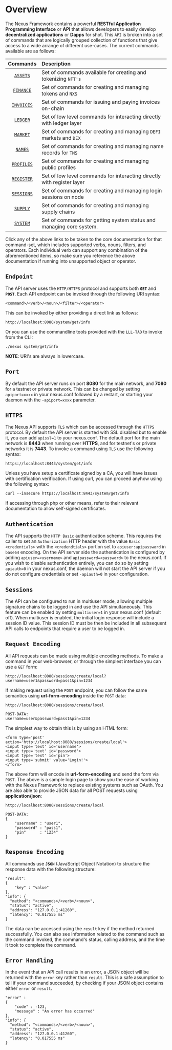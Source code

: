 # **Overview**

The Nexus Framework contains a powerful **RESTful Application Programming Interface** or **API** that allows developers to easily develop **decentralized applications** or **Dapps** for shot. This `API` is broken into a set of commands that are logically grouped collection of functions that give access to a wide arrange of different use-cases. The current commands available are as follows:

| Commands   | Description |
| :-----:| :-------- |
| [``ASSETS``](//docs/API/COMMANDS/ASSETS.MD) | Set of commands available for creating and tokenizing `NFT's` |
| [``FINANCE``](//docs/API/COMMANDS/FINANCE.MD) | Set of commands for creating and managing tokens and `NXS` |
| [``INVOICES``](//docs/API/COMMANDS/INVOICES.MD) | Set of commands for issuing and paying invoices on-chain |
| [``LEDGER``](//docs/API/COMMANDS/LEDGER.MD) | Set of low level commands for interacting directly with ledger layer |
| [``MARKET``](//docs/API/COMMANDS/MARKET.MD) | Set of commands for creating and managing `DEFI` markets and `DEX` |
| [``NAMES``](//docs/API/COMMANDS/NAMES.MD) | Set of commands for creating and managing name records for `TNS` |
| [``PROFILES``](//docs/API/COMMANDS/PROFILES.MD) | Set of commands for creating and managing public profiles |
| [``REGISTER``](//docs/API/COMMANDS/REGISTER.MD) | Set of low level commands for interacting directly with register layer |
| [``SESSIONS``](//docs/API/COMMANDS/SESSIONS.MD) | Set of commands for creating and managing login sessions on node |
| [``SUPPLY``](//docs/API/COMMANDS/SUPPLY.MD) | Set of commands for creating and managing supply chains |
| [``SYSTEM``](//docs/API/COMMANDS/SYSTEM.MD) | Set of commands for getting system status and managing core system. |

Click any of the above links to be taken to the core documentation for that command-set, which includes supported verbs, nouns, filters, and operators. Each individual verb can support any combination of the aforementioned items, so make sure you reference the above documentation if running into unsupported object or operator.

## `Endpoint`

The API server uses the `HTTP/HTTPS` protocol and supports both **`GET`** and **`POST`**. Each API endpoint can be invoked through the following URI syntax:

``<command>/<verb>/<noun>/<filter>/<operator>``

This can be invoked by either providing a direct link as follows:

```
http://localhost:8080/system/get/info
```

Or you can use the commandline tools provided with the `LLL-TAO` to invoke from the CLI:

```
./nexus system/get/info
```

**NOTE**:  URI's are always in lowercase.


## `Port`

By default the API server runs on port **8080** for the main network, and **7080** for a testnet or private network. This can be changed by setting `apiport=xxxx` in your nexus.conf followed by a restart, or starting your daemon with the `-apiport=xxxx` parameter.


## `HTTPS`

The Nexus API supports `TLS` which can be accessed through the `HTTPS` protocol.  By default the API server is started with SSL disabled but to enable it, you can add `apissl=1` to your nexus.conf. The default port for the main network is **8443** when running over **HTTPS**, and for testnet's or private networks it is **7443**. To invoke a command using `TLS` use the following syntax:

```
https://localhost:8443/system/get/info
```

Unless you have setup a certificate signed by a CA, you will have issues with certification verification. If using curl, you can proceed anyhow using the following syntax:

```
curl --insecure https://localhost:8443/system/get/info
```

If accessing through php or other means, refer to their relevant documentation to allow self-signed certificates.


## `Authentication`
The API supports the `HTTP Basic` authentication scheme.  This requires the caller to set an `Authorization` HTTP header with the value `Basic <credentials>` with the `<credendtials>` portion set to `apiuser:apipassword` in `base64` encoding. On the API server side the authentication is configured by adding `apiuser=<username>` and `apipassword=<password>` to the nexus.conf.  If you wish to disable authentication entirely, you can do so by setting `apiauth=0` in your nexus.conf, the daemon will not start the API server if you do not configure credentials or set `-apiauth=0` in your configuration.


## `Sessions`
The API can be configured to run in multiuser mode, allowing multiple signature chains to be logged in and use the API simultaneously.  This feature can be enabled by setting `multiuser=1` in your nexus.conf (default off).  When multiuser is enabled, the initial login response will include a session ID value.  This session ID must be then be included in all subsequent API calls to endpoints that require a user to be logged in.


## `Request Encoding`

All API requests can be made using multiple encoding methods. To make a command in your web-browser, or through the simplest interface you can use a `GET` form:

```
http://localhost:8080/sessions/create/local?username=user1&password=pass1&pin=1234
```

If making request using the `POST` endpoint, you can follow the same semantics using **url-form-encoding** inside the `POST` data:

```
http://localhost:8080/sessions/create/local

POST-DATA:
username=user&password=pass1&pin=1234
```

The simplest way to obtain this is by using an HTML form:

```
<form type='post' action='http://localhost:8080/sessions/create/local'>
<input type='text' id='username'>
<input type='text' id='password'>
<input type='text' id='pin'>
<input type='submit' value='Login!'>
</form>
```

The above form will encode in **url-form-encoding** and send the form via `POST`. The above is a sample login page to show you the ease of working with the Nexus Framework to replace existing systems such as OAuth. You are also able to provide JSON data for all POST requests using **application/json**:

```
http://localhost:8080/sessions/create/local

POST-DATA:
{
    "username" : "user1",
    "password" : "pass1",
    "pin"      : "1234"
}
```



## `Response Encoding`
All commands use **`JSON`** (JavaScript Object Notation) to structure the response data with the following structure:

```
"result":
{
    "key" : "value"
},
"info": {
  "method": "<commands>/<verb>/<noun>",
  "status": "active",
  "address": "127.0.0.1:41260",
  "latency": "0.017555 ms"
}
```

The data can be accessed using the `result` key if the method returned successfully. You can also see information related to the command such as the command invoked, the command's status, calling address, and the time it took to complete the command.

## `Error Handling`

In the event that an API call results in an error, a JSON object will be returned with the `error` key rather than `result`. This is a safe assumption to tell if your command succeeded, by checking if your JSON object contains either `error` or `result`.

```
"error" :
{
    "code" : -123,
    "message" : "An error has occurred"
},
"info": {
  "method": "<commands>/<verb>/<noun>",
  "status": "active",
  "address": "127.0.0.1:41260",
  "latency": "0.017555 ms"
}
```
